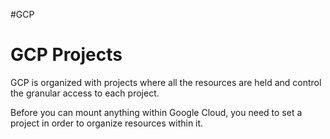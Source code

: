 #GCP 
# GCP Projects

GCP is organized with projects where all the resources are held and control the granular access to each project.

Before you can mount anything within Google Cloud, you need to set a project in order to organize resources within it. 